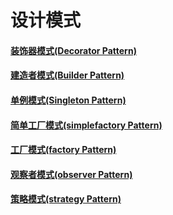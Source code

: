 # 设计模式
#### [装饰器模式(Decorator Pattern)](https://github.com/rechardguo/designpattern/tree/master/src/main/java/rechard/learn/designpattern/decorater)
#### [建造者模式(Builder Pattern)](https://github.com/rechardguo/designpattern/tree/master/src/main/java/rechard/learn/designpattern/builder)
#### [单例模式(Singleton Pattern)](https://github.com/rechardguo/designpattern/tree/master/src/main/java/rechard/learn/designpattern/singleton)
#### [简单工厂模式(simplefactory Pattern)](https://github.com/rechardguo/designpattern/tree/master/src/main/java/rechard/learn/designpattern/simplefactory)
#### [工厂模式(factory Pattern)](https://github.com/rechardguo/designpattern/tree/master/src/main/java/rechard/learn/designpattern/factory)
#### [观察者模式(observer Pattern)](https://github.com/rechardguo/designpattern/tree/master/src/main/java/rechard/learn/designpattern/observer)
#### [策略模式(strategy Pattern)](https://github.com/rechardguo/designpattern/tree/master/src/main/java/rechard/learn/designpattern/strategy)
